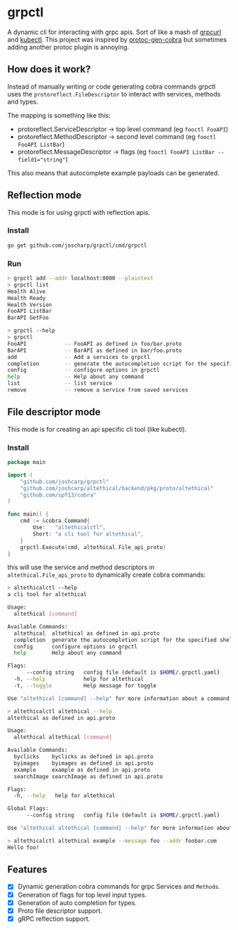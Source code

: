 # grpctl

A dynamic cli for interacting with grpc apis. Sort of like a mash of [grpcurl](https://github.com/fullstorydev/grpcurl) and [kubectl](https://github.com/kubernetes/kubectl).
This project was inspired by [protoc-gen-cobra](https://github.com/fiorix/protoc-gen-cobra) but sometimes adding another protoc plugin is annoying.

## How does it work?
Instead of manually writing or code generating cobra commands grpctl uses the `protoreflect.FileDescriptor` to interact with services, methods and types. 

The mapping is something like this:
- protoreflect.ServiceDescriptor -> top level command (eg `fooctl FooAPI`)
- protoreflect.MethodDescriptor -> second level command (eg `fooctl FooAPI ListBar`)
- protoreflect.MessageDescriptor -> flags (eg `fooctl FooAPI ListBar --field1="string"`)

This also means that autocomplete example payloads can be generated.

## Reflection mode
This mode is for using grpctl with reflection apis.

### Install
```bash
go get github.com/joscharp/grpctl/cmd/grpctl
```

### Run
```bash
> grpctl add --addr localhost:8080 --plaintext
> grpctl list
Health Alive
Health Ready
Health Version
FooAPI ListBar
BarAPI GetFoo

> grpctl --help
> grpctl
FooAPI            -- FooAPI as defined in foo/bar.proto
BarAPI            -- BarAPI as defined in bar/foo.proto
add               -- Add a services to grpctl
completion        -- generate the autocompletion script for the specified shell
config            -- configure options in grpctl
help              -- Help about any command
list              -- list service
remove            -- remove a service from saved services
```


## File descriptor mode
This mode is for creating an api specific cli tool (like kubectl).

### Install

```go
package main

import (
	"github.com/joshcarp/grpctl"
	"github.com/joshcarp/altethical/backend/pkg/proto/altethical"
	"github.com/spf13/cobra"
)

func main() {
	cmd := &cobra.Command{
		Use:   "altethicalctl",
		Short: "a cli tool for altethical",
	}
	grpctl.Execute(cmd, altethical.File_api_proto)
}
```

this will use the service and method descriptors in `altethical.File_api_proto` to dynamically create cobra commands:

```bash
> altethicalctl --help           
a cli tool for altethical

Usage:
  altethical [command]

Available Commands:
  altethical  altethical as defined in api.proto
  completion  generate the autocompletion script for the specified shell
  config      configure options in grpctl
  help        Help about any command

Flags:
      --config string   config file (default is $HOME/.grpctl.yaml)
  -h, --help            help for altethical
  -t, --toggle          Help message for toggle

Use "altethical [command] --help" for more information about a command.

> altethicalctl altethical --help
altethical as defined in api.proto

Usage:
  altethical altethical [command]

Available Commands:
  byclicks    byclicks as defined in api.proto
  byimages    byimages as defined in api.proto
  example     example as defined in api.proto
  searchImage searchImage as defined in api.proto

Flags:
  -h, --help   help for altethical

Global Flags:
      --config string   config file (default is $HOME/.grpctl.yaml)

Use "altethical altethical [command] --help" for more information about a command.

> altethicalctl altethical example --message foo --addr foobar.com
Hello foo!  
```

## Features
- [x] Dynamic generation cobra commands for grpc Services and `Methods`.
- [x] Generation of flags for top level input types.
- [x] Generation of auto completion for types.
- [x] Proto file descriptor support. 
- [x] gRPC reflection support.